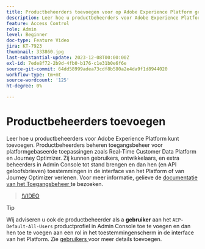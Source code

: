 ```yaml
---
title: Productbeheerders toevoegen voor op Adobe Experience Platform gebaseerde toepassingen
description: Leer hoe u productbeheerders voor Adobe Experience Platform- en platformgebaseerde toepassingen kunt toevoegen.
feature: Access Control
role: Admin
level: Beginner
doc-type: Feature Video
jira: KT-7923
thumbnail: 333860.jpg
last-substantial-update: 2023-12-08T00:00:00Z
exl-id: 7ede8f72-2b9d-4fb0-b176-c1e31b0e6f6e
source-git-commit: 64dd58999adea73cdf8b580a2e4da9f1d8944020
workflow-type: tm+mt
source-wordcount: '125'
ht-degree: 0%

---
```


# Productbeheerders toevoegen

Leer hoe u productbeheerders voor Adobe Experience Platform kunt toevoegen. Productbeheerders beheren toegangsbeheer voor platformgebaseerde toepassingen zoals Real-Time Customer Data Platform en Journey Optimizer. Zij kunnen gebruikers, ontwikkelaars, en extra beheerders in Admin Console tot stand brengen en dan hen (en API geloofsbrieven) toestemmingen in de interface van het Platform of van Journey Optimizer verlenen. Voor meer informatie, gelieve de [ documentatie van het Toegangsbeheer ](https://experienceleague.adobe.com/docs/experience-platform/access-control/home.html) te bezoeken.

>[!VIDEO](https://video.tv.adobe.com/v/333860?learn=on&enablevpops)

>[!TIP]
>
>Wij adviseren u ook de productbeheerder als a **gebruiker** aan het `AEP-Default-All-Users` productprofiel in Admin Console toe te voegen en dan hen toe te voegen aan een rol in het toestemmingenscherm in de interface van het Platform. Zie [ gebruikers ](add-users.md) voor meer details toevoegen.
